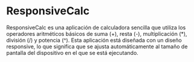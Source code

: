 # ResponsiveCalc
ResponsiveCalc es una aplicación de calculadora sencilla que utiliza los operadores aritméticos básicos de suma (+), resta (-), multiplicación (*), división (/) y potencia (^). Esta aplicación está diseñada con un diseño responsive, lo que significa que se ajusta automáticamente al tamaño de pantalla del dispositivo en el que se está ejecutando.
